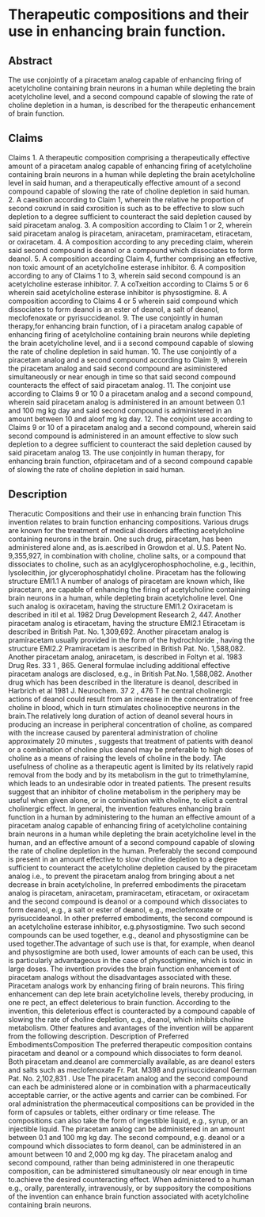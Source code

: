 # Therapeutic compositions and their use in enhancing brain function.

## Abstract
The use conjointly of a piracetam analog capable of enhancing firing of acetylcholine containing brain neurons in a human while depleting the brain acetylcholine level, and a second compound capable of slowing the rate of choline depletion in a human, is described for the therapeutic enhancement of brain function.

## Claims
Claims 1. A therapeutic composition comprising a therapeutically effective amount of a piracetam analog capable of enhancing firing of acetylcholine containing brain neurons in a human while depleting the brain acetylcholine level in said human, and a therapeutically effective amount of a second compound capable of slowing the rate of choline depletion in said human. 2. A caesition according to Claim 1, wherein the relative he proportion of second coxrund in said cxrosition is such as to be effective to slow such depletion to a degree sufficient to counteract the said depletion caused by said piracetam analog. 3. A composition according to Claim 1 or 2, wherein said piracetam analog is piracetam, aniracetam, pramiracetam, etiracetam, or oxiracetam. 4. A composition according to any preceding claim, wherein said second compound is deanol or a compound which dissociates to form deanol. 5. A composition according Claim 4, further comprising an effective, non toxic amount of an acetylcholine esterase inhibitor. 6. A composition according to any of Claims 1 to 3, wherein said second compound is an acetylcholine esterase inhibitor. 7. A coTxeition according to Claims 5 or 6 wherein said acetylcholine esterase inhibitor is physostigmine. 8. A composition according to Claims 4 or 5 wherein said compound which dissociates to form deanol is an ester of deanol, a salt of deanol, meclofenoxate or pyrisuccideanol. 9. The use conjointly in human therapy,for enhancing brain function, of i a piracetam analog capable of enhancing firing of acetylcholine containing brain neurons while depleting the brain acetylcholine level, and ii a second compound capable of slowing the rate of choline depletion in said human. 10. The use conjointly of a piracetam analog and a second compound according to Claim 9, wherein the piracetam analog and said second compound are asiministered simultaneously or near enough in time so that said second compound counteracts the effect of said piracetam analog. 11. The conjoint use according to Claims 9 or 10 0 a piracetam analog and a second compound, wherein said piracetam analog is administered in an amount between 0.1 and 100 mg kg day and said second compound is administered in an amount between 10 and aloof mg kg day. 12. The conjoint use according to Claims 9 or 10 of a piracetam analog and a second compound, wherein said second compound is administered in an amount effective to slow such depletion to a degree sufficient to counteract the said depletion caused by said piracetam analog 13. The use conjointly in human therapy, for enhancing brain function, ofpiracetam and of a second compound capable of slowing the rate of choline depletion in said human.

## Description
Theracutic Compositions and their use in enhancing brain function This invention relates to brain function enhancing compositions. Various drugs are known for the treatment of medical disorders affecting acetylcholine containing neurons in the brain. One such drug, piracetam, has been administered alone and, as is.aescribed in Growdon et al. U.S. Patent No. 9,355,927, in combination with choline, choline salts, or a compound that dissociates to choline, such as an acylglycerophosphocholine, e.g., lecithin, lysolecithin, jor glycerophosphatidyl choline. Piracetam has the following structure EMI1.1 A number of analogs of piracetam are known which, like piracetarn, are capable of enhancing the firing of acetylcholine containing brain neurons in a human, while depleting brain acetylcholine level. One such analog is oxiracetam, having the structure EMI1.2 Oxiracetam is described in itil et al. 1982 Drug Development Research 2, 447. Another piracetam analog is etiracetam, having the structure EMI2.1 Etiracetam is described in British Pat. No. 1,309,692. Another piracetam analog is pramiracetam usually provided in the form of the hydrochloride , having the structure EMI2.2 Pramiracetam is aescribed in British Pat. No. 1,588,082. Another piracetam analog, aniracetam, is described in Foltyn et al. 1983 Drug Res. 33 1 , 865. General formulae including additional effective piracetam analogs are disclosed, e.g., in British Pat.No. 1,588,082. Another drug which has been described in the literature is deanol, described in Harbrich et al 1981 J. Neurochem. 37 2 , 476 T he central cholinergic actions of deanol could result from an increase in the concentration of free choline in blood, which in turn stimulates cholinoceptive neurons in the brain.The relatively long duration of action of deanol several hours in producing an increase in peripheral concentration of choline, as compared with the increase caused by parenteral administration of choline approximately 20 minutes , suggests that treatment of patients with deanol or a combination of choline plus deanol may be preferable to high doses of choline as a means of raising the levels of choline in the body. TAe usefulness of choline as a therapeutic agent is limited by its relatively rapid removal from the body and by its metabolism in the gut to trimethylamine, which leads to an undesirable odor in treated patients. The present results suggest that an inhibitor of choline metabolism in the periphery may be useful when given alone, or in combination with choline, to elicit a central cholinergic effect. In general, the invention features enhancing brain function in a human by administering to the human an effective amount of a piracetam analog capable of enhancing firing of acetylcholine containing brain neurons in a human while depleting the brain acetylcholine level in the human, and an effective amount of a second compound capable of slowing the rate of choline depletion in the human. Preferably the second compound is present in an amount effective to slow choline depletion to a degree sufficient to counteract the acetylcholine depletion caused by the piracetam analog i.e., to prevent the piracetam analog from bringing about a net decrease in brain acetylcholine, In preferred embodiments the piracetam analog is piracetam, aniracetam, pramiracetam, etiracetam, or oxiracetam and the second compound is deanol or a compound which dissociates to form deanol, e.g., a salt or ester of deanol, e.g., meclofenoxate or pyrisuccideanol. In other preferred embodiments, the second compound is an acetylcholine esterase inhibitor, e.g.physostigmine. Two such second compounds can be used together, e.g., deanol and physostigmine can be used together.The advantage of such use is that, for example, when deanol and physostigmine are both used, lower amounts of each can be used, this is particularly advantageous in the case of physostigmine, which is toxic in large doses. The invention provides the brain function enhancement of piracetam analogs without the disadvantages associated with these. Piracetam analogs work by enhancing firing of brain neurons. This firing enhancement can dep lete brain acetylcholine levels, thereby producing, in one re pect, an effect deleterious to brain function. According to the invention, this deleterious effect is counteracted by a compound capable of slowing the rate of choline depletion, e.g., deanol, which inhibits choline metabolism. Other features and avantages of the invention will be apparent from the following description. Description of Preferred EmbodimentsComposition The preferred therapeutic composition contains piracetam and deanol or a compound which dissociates to form deanol. Both piracetam and.deanol are commercially available, as are deanol esters and salts such as meclofenoxate Fr. Pat. M398 and pyrisuccideanol German Pat. No. 2,102,831 . Use The piracetam analog and the second compound can each be administered alone or in combination with a pharmaceutically acceptable carrier, or the active agents and carrier can be combined. For oral administration the phermaceutical compositions can be provided in the form of capsules or tablets, either ordinary or time release. The compositions can also take the form of ingestible liquid, e.g., syrup, or an injectible liquid. The piracetam analog can be administered in an amount between 0.1 and 100 mg kg day. The second compound, e.g. deanol or a compound which dissociates to form deanol, can be administered in an amount between 10 and 2,000 mg kg day. The piracetam analog and second compound, rather than being administered in one therapeutic composition, can be administered simultaneously olr near enough in time to.achieve the desired counteracting effect. When administered to a human e.g., orally, parenterally, intravenously, or by suppository the compositions of the invention can enhance brain function associated with acetylcholine containing brain neurons.